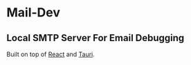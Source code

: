 # Mail-Dev

## Local SMTP Server For Email Debugging

Built on top of [React](https://reactjs.org/) and [Tauri](https://tauri.studio/en).
